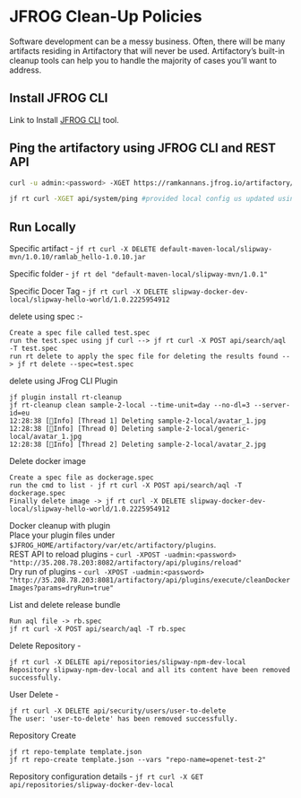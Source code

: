 
# JFROG Clean-Up Policies

Software development can be a messy business. Often, there will be many artifacts residing in Artifactory that will never be used. 
Artifactory’s built-in cleanup tools can help you to handle the majority of cases you’ll want to address.


## Install JFROG CLI
Link to Install [JFROG CLI](https://jfrog.com/getcli/) tool. 


## Ping the artifactory using JFROG CLI and REST API
```bash
curl -u admin:<password> -XGET https://ramkannans.jfrog.io/artifactory/api/system/ping 

jf rt curl -XGET api/system/ping #provided local config us updated using jf c add.
```


## Run Locally

Specific artifact - `jf rt curl -X DELETE default-maven-local/slipway-mvn/1.0.10/ramlab_hello-1.0.10.jar`

Specific folder - `jf rt del "default-maven-local/slipway-mvn/1.0.1"`

Specific Docer Tag - `jf rt curl -X DELETE slipway-docker-dev-local/slipway-hello-world/1.0.2225954912`

delete using spec :-
```
Create a spec file called test.spec
run the test.spec using jf curl --> jf rt curl -X POST api/search/aql -T test.spec
run rt delete to apply the spec file for deleting the results found --> jf rt delete --spec=test.spec
```

delete using JFrog CLI Plugin
```
jf plugin install rt-cleanup
jf rt-cleanup clean sample-2-local --time-unit=day --no-dl=3 --server-id=eu
12:28:38 [🔵Info] [Thread 1] Deleting sample-2-local/avatar_1.jpg
12:28:38 [🔵Info] [Thread 0] Deleting sample-2-local/generic-local/avatar_1.jpg
12:28:38 [🔵Info] [Thread 2] Deleting sample-2-local/avatar_2.jpg
```

Delete docker image 
```
Create a spec file as dockerage.spec 
run the cmd to list - jf rt curl -X POST api/search/aql -T dockerage.spec
Finally delete image -> jf rt curl -X DELETE slipway-docker-dev-local/slipway-hello-world/1.0.2225954912
```

Docker cleanup with plugin <br/>
Place your plugin files under `$JFROG_HOME/artifactory/var/etc/artifactory/plugins`.<br/>
REST API to reload plugins - `curl -XPOST -uadmin:<password> "http://35.208.78.203:8082/artifactory/api/plugins/reload"`<br/>
Dry run of plugins - `curl -XPOST -uadmin:<password>  "http://35.208.78.203:8081/artifactory/api/plugins/execute/cleanDockerImages?params=dryRun=true"`<br/>


List and delete release bundle 
```
Run aql file -> rb.spec
jf rt curl -X POST api/search/aql -T rb.spec
```

Delete Repository - 
```
jf rt curl -X DELETE api/repositories/slipway-npm-dev-local
Repository slipway-npm-dev-local and all its content have been removed successfully.
```

User Delete - 
```
jf rt curl -X DELETE api/security/users/user-to-delete
The user: 'user-to-delete' has been removed successfully.
```

Repository Create
```
jf rt repo-template template.json
jf rt repo-create template.json --vars "repo-name=openet-test-2"
```

Repository configuration details - `jf rt curl -X GET api/repositories/slipway-docker-dev-local`

